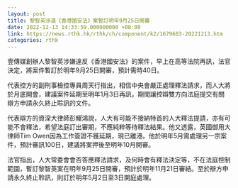 ```yaml
---
layout: post
title: 黎智英涉違《香港國安法》案暫訂明年9月25日開審
date: 2022-12-13 14:33:59.000000000 +08:00
link: https://news.rthk.hk/rthk/ch/component/k2/1679603-20221213.htm
categories: rthk
---
```


壹傳媒創辦人黎智英涉嫌違反《香港國安法》的案件，早上在高等法院再訊，法官決定，將案件暫訂於明年9月25日開審，預計需時40日。

代表控方的副刑事檢控專員周天行指出，相信中央會嚴正處理釋法請求，而人大將於月底開會，建議案件延期至明年1月3日再訊，期間讓控辯雙方向法庭提交有關辯方申請永久終止聆訊的文件。

代表辯方的資深大律師彭耀鴻說，人大有可能不接納特首的人大釋法提請，亦有可能不會釋法，希望法庭訂出審期，不應純粹等待釋法結果。他又透露，英國御用大律師Tim Owen因為工作簽證不獲延期，現已離港。他於明年5月需處理另一宗案件，預計審訊100日，建議將案押後至明年10月開審。

法官指出，人大常委會會否答應釋法請求，及何時會有釋法決定等，不在法庭控制範圍，暫訂黎智英案在明年9月25日開審，預計於明年11月21日審結。至於辯方申請永久終止聆訊，則訂於明年5月2日至3日開庭處理。
